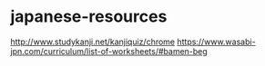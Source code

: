 # japanese-resources

http://www.studykanji.net/kanjiquiz/chrome
https://www.wasabi-jpn.com/curriculum/list-of-worksheets/#bamen-beg
